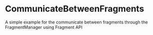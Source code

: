 # CommunicateBetweenFragments
A simple example for the communicate between fragments through the FragmentManager using Fragment API

